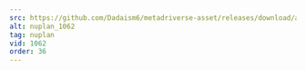 ```yaml
---
src: https://github.com/Dadaism6/metadriverse-asset/releases/download/assetsv1.0.4/nuplan_1062.mp4
alt: nuplan_1062
tag: nuplan
vid: 1062
order: 36
---
```

